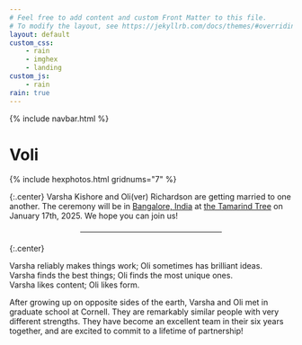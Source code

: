 ```yaml
---
# Feel free to add content and custom Front Matter to this file.
# To modify the layout, see https://jekyllrb.com/docs/themes/#overriding-theme-defaults
layout: default
custom_css:
    - rain
    - imghex
    - landing
custom_js:
    - rain
rain: true
---
```



{% include navbar.html %}


<div class="center">
<h1 class="main-title"><span class="varsha">V</span><span class="oli">oli</span></h1>
</div>


<!-- 
Varsha Kishore
and 
Oli(ver) Richardson
are getting married to one another.
The ceremony will be 
in 
[Bangalore, India](https://maps.app.goo.gl/XyncfmUAKSynTgSL7)
at 
[the Tamarind Tree](https://www.thetamarindtree.in/)
on January 16th, 2024.
We hope you can join us!
-->




<!-- <div class="gallery-spacer"></div> -->
<div class="fullpagewidth">
<div class="" style="--hex-spacing:5px; --imgwidth:200px; --imgheight:230px;">
{% include hexphotos.html gridnums="7" %} <!--6,3-->
</div>
</div>
<!-- <div class="small-spacer"></div> -->



<!-- Varsha and Oli met at Cornell... -->
{:.center}
Varsha Kishore
and 
Oli(ver) Richardson
are getting married to one another.
The ceremony will be 
in 
[Bangalore, India](https://maps.app.goo.gl/DRykhnkgKmyNoWvF8)
at 
[the Tamarind Tree](https://www.thetamarindtree.in/)
on January 17th, 2025.
We hope you can join us!

<hr style="max-width:50%;margin: 20px auto;">

{:.center}
<!-- <span class="varsha">Varsha exploits</span>; 
    <span class="oli">Oli explores</span>   -->
<span class="varsha">Varsha reliably makes things work</span>;
    <span class="oli">Oli sometimes has brilliant ideas</span>.  
<span class="varsha">Varsha finds the best things</span>; 
    <span class="oli">Oli finds the most unique ones</span>.  
<span class="varsha">Varsha likes content</span>; 
    <span class="oli">Oli likes form</span>.

After growing up on opposite sides of the earth, 
    Varsha and Oli met in graduate school at Cornell. 
They are remarkably similar people with very different strengths.
They have become an excellent team
    in their six years together,
    and are excited to commit to a lifetime of partnership! 


<!-- 
<div class="center">
<div class="nav-item rsvp">
    <a href="https://forms.gle/1KobqjmUYpwjUKuJ7"> RSVP </a>
</div>
</div> -->

